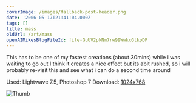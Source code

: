 ```yaml
---
coverImage: /images/fallback-post-header.png
date: '2006-05-17T21:41:04.000Z'
tags: []
title: mass
oldUrl: /art/mass
openAIMikesBlogFileId: file-GuUV2pkNm7rw99WwkxGtkpDF
---
```


This has to be one of my fastest creations (about 30mins) while i was waiting to go out I think it creates a nice effect but its abit rushed, so i will probably re-visit this and see what i can do a second time around

Used: Lightwave 7.5, Photoshop 7
Download: [1024x768](https://www.mikecann.blog/Images/Art-Full/mass.jpg)

![Thumb](https://www.mikecann.blog/Images/Art-Thumbs/mass.gif "Thumb")
